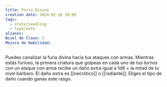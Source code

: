 ```yaml
---
title: Furia Divina
creation date: 2024-02-16 18:09
tags:
  - state/seedling
  - type/note
aliases: 
Nivel de Clase: 3
Mejora de Habilidad:
---
```

Puedes canalizar la furia divina hacia tus ataques con armas. Mientras estás furioso, la primera
criatura que golpeas en cada uno de tus turnos con un ataque con arma recibe un daño extra igual a 1d6 + la mitad de tu nivel bárbaro. 
El daño extra es [[necrótico]] o [[radiante]]; Eliges el tipo de daño cuando ganas este rasgo.

